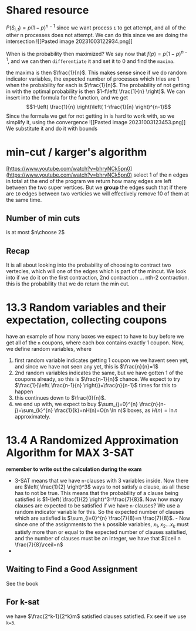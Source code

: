 # Shared resource
$P(S_{i,t})=p(1-p)^{n-1}$ since we want process `i` to get attempt, and all of the other n processes does not attempt. We can do this since we are doing the intersection
![[Pasted image 20231003122934.png]]

When is the probability then maximized? We say now that $f(p)=p(1-p)^{n-1}$, and we can then `differentiate` it and set it to 0 and find the `maxima`.

the maxima is then $\frac{1}{n}$. This makes sense since if we do random indicator variables, the expected number of processes which tries are 1 when the probability for each is $\frac{1}{n}$. The probability of not getting in with the optimal probability is then $1-f\left( \frac{1}{n} \right)$. We can insert into the formula for the function, and we get $$1-\left( \frac{1}{n} \right)\left( 1-\frac{1}{n} \right)^{n-1}$$
Since the formula we get for not getting in is hard to work with, so we simplify it, using the convergence
![[Pasted image 20231003123453.png]]
We substitute it and do it with bounds

# min-cut / karger's algorithm
[https://www.youtube.com/watch?v=bhryNCk5pn0](https://www.youtube.com/watch?v=bhryNCk5pn0)
select 1 of the n edges in total
at the end of the program we return how many edges are left between the two super vertices. But we **group** the edges such that if there are `10` edges between two verticies we will effectively remove 10 of them at the same time.
## Number of min cuts
is at most $n\choose 2$
## Recap
It is all about looking into the probability of choosing to contract two vertecies, which will one of the edges which is part of the mincut. We look into if we do it on the first contraction, 2nd contraction ... nth-2 contraction. this is the probability that we do return the min cut.
# 13.3 Random variables and their expectation, collecting coupons
have an example of how many boxes we expect to have to buy before we get all of the `n` coupons, where each box contains exactly 1 coupon. Now, we define random variables, where
1. first random variable indicates getting 1 coupon we we havent seen yet, and since we have not seen any yet, this is $\frac{n}{n}=1$
2. 2nd random variables indicates the same, but we have gotten 1 of the coupons already, so this is $\frac{n-1}{n}$ chance. We expect to try $\frac{1}{\left( \frac{n-1}{n} \right)}=\frac{n}{n-1}$ times for this to happen
3. this continues down to $\frac{0}{n}$. 
4. we end up with, we expect to buy $\sum_{j=0}^{n} \frac{n}{n-j}=\sum_{k}^{n} \frac{1}{k}=nH(n)=O(n \ln n)$ boxes, as $H(n)=\ln n$ approximately. 

# 13.4 A Randomized Approximation Algorithm for MAX 3-SAT
**remember to write out the calculation during the exam**
- 3-SAT means that we have `n`-clauses with 3 variables inside. Now there are $\left( \frac{1}{2} \right)^3$ ways to not satisfy a clause, as all these has to not be true. This means that the probability of a clause being satisfied is $1-\left( \frac{1}{2} \right)^3=\frac{7}{8}$. Now how many clauses are expected to be satisfied if we have `n`-clauses? We use a random indicator variable for this. So the expected number of clauses which are satisfied is $\sum_{i=0}^{n} \frac{7}{8}=n \frac{7}{8}$.
		- Now since one of the assignments to the `k` possible variables, $x_{1}, x_{2}\dots x_{k}$ must satisfy more than or equal to the expected number of clauses satisfied, and the number of clauses must be an integer, we have that $\lceil n \frac{7}{8}\rceil=n$
- 
## Waiting to Find a Good Assignment
See the book
## For k-sat
we have $\frac{2^k-1}{2^k}m$ satisfied clauses satisfied. Fx see if we use `k=3`.